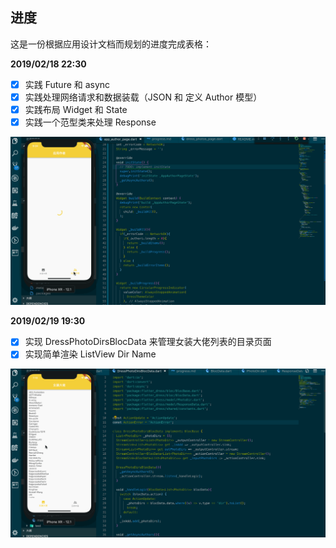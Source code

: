 ## 进度

这是一份根据应用设计文档而规划的进度完成表格：

**2019/02/18 22:30**

- [x] 实践 Future 和 async
- [x] 实践处理网络请求和数据装载（JSON 和 定义 Author 模型）
- [x] 实践布局 Widget 和 State
- [x] 实践一个范型类来处理 Response

![](./assets/app_02.gif)

**2019/02/19 19:30**

- [x] 实现 DressPhotoDirsBlocData 来管理女装大佬列表的目录页面
- [x] 实现简单渲染 ListView Dir Name

![](./assets/app_03.gif)
